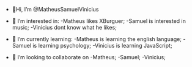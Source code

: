 - 👋Hi, I’m @MatheusSamuelVinicius

- 👀 I’m interested in:
   -Matheus likes XBurguer;
   -Samuel is interested in music;
   -Vinicius dont know what he likes;

- 🌱 I’m currently learning:
   -Matheus is learning the english language;
   -Samuel is learning psychology;
   -Vinicius is learning JavaScript;
 
- 💞️ I’m looking to collaborate on
  -Matheus;
  -Samuel;
  -Vinicius;

<!---
MatheusSamuelVinicius/MatheusSamuelVinicius is a ✨ special ✨ repository because its `README.md` (this file) appears on your GitHub profile.
You can click the Preview link to take a look at your changes.
--->

